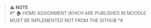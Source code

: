 > ⚠️ **NOTE**  
> #* 🏠 HOME ASSIGNMENT WHICH ARE PUBLISHED IN MOODLE MUST BE IMPLEMENTED NOT FROM THE GITHUB *#
